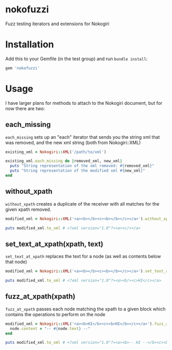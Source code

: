 nokofuzzi
=========

Fuzz testing iterators and extensions for Nokogiri

# Installation

Add this to your Gemfile (in the test group) and run `bundle install`:

``` ruby
gem 'nokofuzzi'
```

# Usage

I have larger plans for methods to attach to the Nokogiri document, but for now there are two:

## each_missing
`each_missing` sets up an "each" iterator that sends you the string xml that was removed, and the new xml string (both from Nokogiri::XML)

``` ruby
existing_xml = Nokogiri::XML('/path/to/xml')

existing_xml.each_missing do |removed_xml, new_xml|
  puts "String representation of the xml removed: #{removed_xml}"
  puts "String representation of the modified xml #{new_xml}"
end
```

## without_xpath
`without_xpath` creates a duplicate of the receiver with all matches for the given xpath removed.

``` ruby
modified_xml = Nokogiri::XML('<a><b></b><c><b></b></c></a>').without_xpath('//b')

puts modified_xml.to_xml # <?xml version="1.0"?><a><c/></a>
```

## set_text_at_xpath(xpath, text)
`set_text_at_xpath` replaces the text for a node (as well as contents below that node)

``` ruby
modified_xml = Nokogiri::XML('<a><b></b><c><b></b></c></a>').set_text_at_xpath('//c', "HI")

puts modified_xml.to_xml # <?xml version="1.0"?><a><b/><c>HI</c></a>
```

## fuzz_at_xpath(xpath)
`fuzz_at_xpath` passes each node matching the xpath to a given block which contains the operations to
perform on the node

``` ruby
modified_xml = Nokogiri::XML('<a><b>HI</b><c><b>HI</b></c></a>').fuzz_at_xpath do |node|
  node.content = "-- #{node.text} --"
end

puts modified_xml.to_xml # <?xml version="1.0"?><a><b>-- HI --</b><c><b>-- HI --</b></c></a>
```
